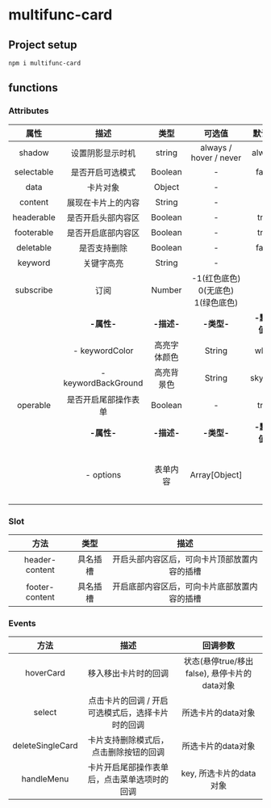 # multifunc-card

## Project setup
```
npm i multifunc-card
```
## functions

### Attributes
| 属性 | 描述 | 类型 | 可选值 | 默认值 | 例子
| :--: | :--: | :--: | :--: | :--: | :--: |
| shadow | 设置阴影显示时机 | string | always / hover / never | always | - |
| selectable | 是否开启可选模式 | Boolean | - | false | - |
| data | 卡片对象 | Object | - | - | - |
| content | 展现在卡片上的内容 | String | - | - | - |
| headerable | 是否开启头部内容区 | Boolean | - | true | - |
| footerable | 是否开启底部内容区 | Boolean | - | true | - |
| deletable | 是否支持删除 | Boolean | - | false | - |
| keyword | 关键字高亮 | String | - | - | - |
| subscribe | 订阅 | Number | -1(红色底色) 0(无底色) 1(绿色底色)| 0 | - |
|  | **-属性-** | **-描述-** | **-类型-** | **-默认值-** | - |
|  | - keywordColor | 高亮字体颜色 | String | white |  - |
|  | - keywordBackGround | 高亮背景色 | String | skyblue | - |
| operable | 是否开启尾部操作表单 | Boolean | - | true | - |
|  | **-属性-** | **-描述-** | **-类型-** | **-默认值-** | - |
|  | - options | 表单内容 | Array[Object] | [] | [{key: 'edit', title: '编辑'}] |

### Slot
| 方法 | 类型 | 描述 |
| :--: | :--: | :--: |
| header-content | 具名插槽 | 开启头部内容区后，可向卡片顶部放置内容的插槽 | 
| footer-content | 具名插槽 | 开启底部内容区后，可向卡片底部放置内容的插槽 | 

### Events
| 方法 | 描述 | 回调参数 |
| :--: | :--: | :--: |
| hoverCard | 移入移出卡片时的回调 | 状态(悬停true/移出false), 悬停卡片的data对象 |
| select | 点击卡片的回调 / 开启可选模式后，选择卡片时的回调 | 所选卡片的data对象 |
| deleteSingleCard | 卡片支持删除模式后，点击删除按钮的回调 | 所选卡片的data对象 |
| handleMenu | 卡片开启尾部操作表单后，点击菜单选项时的回调 | key, 所选卡片的data对象 |
